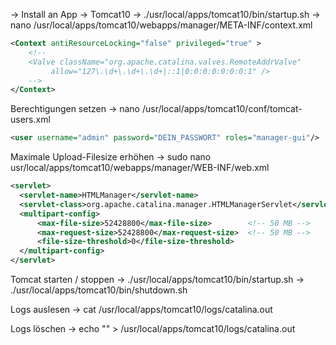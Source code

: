 
-> Install an App -> Tomcat10
-> ./usr/local/apps/tomcat10/bin/startup.sh
-> nano /usr/local/apps/tomcat10/webapps/manager/META-INF/context.xml
```xml
<Context antiResourceLocking="false" privileged="true" >
    <!--
    <Valve className="org.apache.catalina.valves.RemoteAddrValve"
         allow="127\.\d+\.\d+\.\d+|::1|0:0:0:0:0:0:0:1" />
    -->
</Context>
```

Berechtigungen setzen
-> nano  /usr/local/apps/tomcat10/conf/tomcat-users.xml 
  ```xml 
  <user username="admin" password="DEIN_PASSWORT" roles="manager-gui"/>
  ```
  
Maximale Upload-Filesize erhöhen
-> sudo nano usr/local/apps/tomcat10/webapps/manager/WEB-INF/web.xml
  ```xml
<servlet>
    <servlet-name>HTMLManager</servlet-name>
    <servlet-class>org.apache.catalina.manager.HTMLManagerServlet</servlet-class>
    <multipart-config>
        <max-file-size>52428800</max-file-size>        <!-- 50 MB -->
        <max-request-size>52428800</max-request-size>  <!-- 50 MB -->
        <file-size-threshold>0</file-size-threshold>
    </multipart-config>
</servlet>
```

Tomcat starten / stoppen
-> ./usr/local/apps/tomcat10/bin/startup.sh
-> ./usr/local/apps/tomcat10/bin/shutdown.sh

Logs auslesen
-> cat /usr/local/apps/tomcat10/logs/catalina.out

Logs löschen
-> echo "" > /usr/local/apps/tomcat10/logs/catalina.out 


